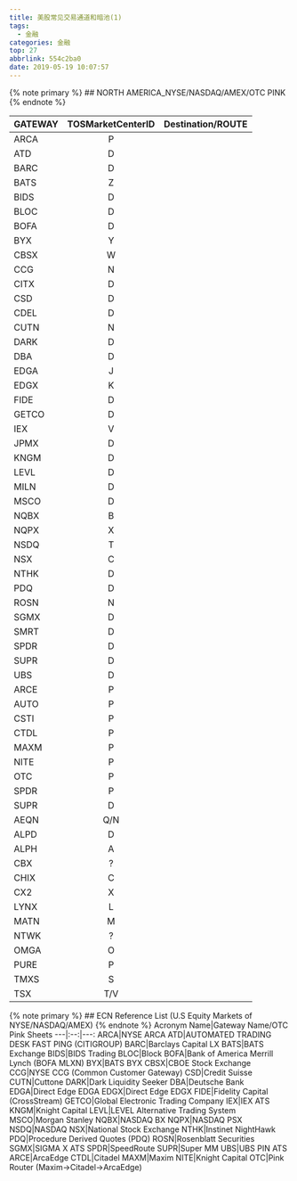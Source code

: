 ```yaml
---
title: 美股常见交易通道和暗池(1)
tags:
  - 金融
categories: 金融
top: 27
abbrlink: 554c2ba0
date: 2019-05-19 10:07:57
---
```

{% note primary %}
    ## NORTH AMERICA_NYSE/NASDAQ/AMEX/OTC PINK
{% endnote %}
<!--more-->
GATEWAY|TOSMarketCenterID|Destination/ROUTE
---|:--:|---:
ARCA|P
ATD|D
BARC|D
BATS|Z
BIDS|D
BLOC|D
BOFA|D
BYX|Y
CBSX|W
CCG|N
CITX|D
CSD|D
CDEL|D
CUTN|N
DARK|D
DBA|D
EDGA|J
EDGX|K
FIDE|D
GETCO|D
IEX|V
JPMX|D
KNGM|D
LEVL|D
MILN|D
MSCO|D
NQBX|B
NQPX|X
NSDQ|T
NSX|C
NTHK|D
PDQ|D
ROSN|N
SGMX|D
SMRT|D
SPDR|D
SUPR|D
UBS|D
ARCE|P
AUTO|P
CSTI|P
CTDL|P
MAXM|P
NITE|P
OTC|P
SPDR|P
SUPR|D
AEQN|Q/N
ALPD|D
ALPH|A
CBX|?
CHIX|C
CX2|X
LYNX|L
MATN|M
NTWK|?
OMGA|O
PURE|P
TMXS|S
TSX|T/V

{% note primary %}
    ## ECN Reference List (U.S Equity Markets of NYSE/NASDAQ/AMEX)
{% endnote %}
Acronym Name|Gateway Name/OTC Pink Sheets
---|:--:|---:
ARCA|NYSE ARCA
ATD|AUTOMATED TRADING DESK FAST PING (CITIGROUP)
BARC|Barclays Capital LX
BATS|BATS Exchange
BIDS|BIDS Trading
BLOC|Block
BOFA|Bank of America Merrill Lynch (BOFA MLXN)
BYX|BATS BYX
CBSX|CBOE Stock Exchange
CCG|NYSE CCG (Common Customer Gateway)
CSD|Credit Suisse
CUTN|Cuttone
DARK|Dark Liquidity Seeker
DBA|Deutsche Bank
EDGA|Direct Edge EDGA
EDGX|Direct Edge EDGX
FIDE|Fidelity Capital (CrossStream)
GETCO|Global Electronic Trading Company
IEX|IEX ATS
KNGM|Knight Capital
LEVL|LEVEL Alternative Trading System
MSCO|Morgan Stanley
NQBX|NASDAQ BX
NQPX|NASDAQ PSX
NSDQ|NASDAQ
NSX|National Stock Exchange
NTHK|Instinet NightHawk
PDQ|Procedure Derived Quotes (PDQ)
ROSN|Rosenblatt Securities
SGMX|SIGMA X ATS
SPDR|SpeedRoute
SUPR|Super MM
UBS|UBS PIN ATS
ARCE|ArcaEdge
CTDL|Citadel
MAXM|Maxim
NITE|Knight Capital
OTC|Pink Router (Maxim->Citadel->ArcaEdge)